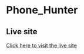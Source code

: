 # Phone_Hunter

## Live site
[Click here to visit the live site](https://newspaper-with-auth.web.app/)
